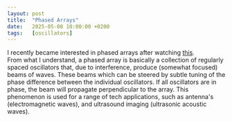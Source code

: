 ```yaml
---
layout: post
title:  "Phased Arrays"
date:   2025-05-08 10:00:00 +0200
tags:   [oscillators]
---
```


I recently became interested in phased arrays after watching [this](https://youtu.be/z4uxC7ISd-c?si=QM6bxZAGs_SjXdXq).   
From what I understand, a phased array is basically a collection of regularly spaced oscillators that, due to interference, produce (somewhat focused) beams of waves. These beams which can be steered by subtle tuning of the phase difference between the individual oscillators. If all oscillators are in phase, the beam will propagate perpendicular to the array.
This phenomenon is used for a range of tech applications, such as antenna's (electromagnetic waves), and ultrasound imaging (ultrasonic acoustic waves). 
